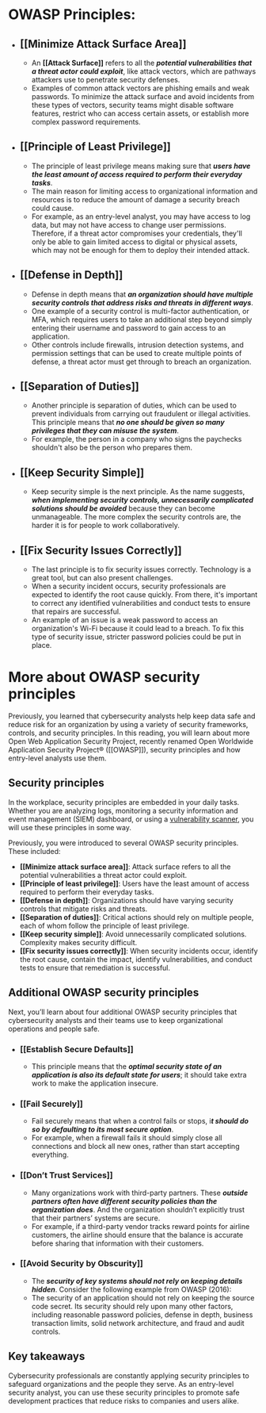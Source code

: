 # OWASP Principles:

- ## **[[Minimize Attack Surface Area]]**
	- An **[[Attack Surface]]** refers to all the ***potential vulnerabilities that a threat actor could exploit***, like attack vectors, which are pathways attackers use to penetrate security defenses. 
	- Examples of common attack vectors are phishing emails and weak passwords. To minimize the attack surface and avoid incidents from these types of vectors, security teams might disable software features, restrict who can access certain assets, or establish more complex password requirements. 
- ## **[[Principle of Least Privilege]]**
	- The principle of least privilege means making sure that ***users have the least amount of access required to perform their everyday tasks***. 
	- The main reason for limiting access to organizational information and resources is to reduce the amount of damage a security breach could cause. 
	- For example, as an entry-level analyst, you may have access to log data, but may not have access to change user permissions. Therefore, if a threat actor compromises your credentials, they'll only be able to gain limited access to digital or physical assets, which may not be enough for them to deploy their intended attack.  
- ## **[[Defense in Depth]]**
	- Defense in depth means that ***an organization should have multiple security controls that address risks and threats in different ways***. 
	- One example of a security control is multi-factor authentication, or MFA, which requires users to take an additional step beyond simply entering their username and password to gain access to an application. 
	- Other controls include firewalls, intrusion detection systems, and permission settings that can be used to create multiple points of defense, a threat actor must get through to breach an organization. 
- ## **[[Separation of Duties]]**
	- Another principle is separation of duties, which can be used to prevent individuals from carrying out fraudulent or illegal activities. This principle means that ***no one should be given so many privileges that they can misuse the system***. 
	- For example, the person in a company who signs the paychecks shouldn't also be the person who prepares them. 
- ## **[[Keep Security Simple]]**
	- Keep security simple is the next principle. As the name suggests, ***when implementing security controls, unnecessarily complicated solutions should be avoided*** because they can become unmanageable. The more complex the security controls are, the harder it is for people to work collaboratively. 
- ## **[[Fix Security Issues Correctly]]**
	- The last principle is to fix security issues correctly. Technology is a great tool, but can also present challenges. 
	- When a security incident occurs, security professionals are expected to identify the root cause quickly. From there, it's important to correct any identified vulnerabilities and conduct tests to ensure that repairs are successful. 
	- An example of an issue is a weak password to access an organization's Wi-Fi because it could lead to a breach. To fix this type of security issue, stricter password policies could be put in place.

# More about OWASP security principles

Previously, you learned that cybersecurity analysts help keep data safe and reduce risk for an organization by using a variety of security frameworks, controls, and security principles. In this reading, you will learn about more Open Web Application Security Project, recently renamed Open Worldwide Application Security Project® ([[OWASP]]), security principles and how entry-level analysts use them. 

## Security principles

In the workplace, security principles are embedded in your daily tasks. Whether you are analyzing logs, monitoring a security information and event management (SIEM) dashboard, or using a [vulnerability scanner](https://csrc.nist.gov/glossary/term/vulnerability_scanner), you will use these principles in some way. 

Previously, you were introduced to several OWASP security principles. These included:

- **[[Minimize attack surface area]]**: Attack surface refers to all the potential vulnerabilities a threat actor could exploit.
- **[[Principle of least privilege]]**: Users have the least amount of access required to perform their everyday tasks.
- **[[Defense in depth]]**: Organizations should have varying security controls that mitigate risks and threats.
- **[[Separation of duties]]**: Critical actions should rely on multiple people, each of whom follow the principle of least privilege. 
- **[[Keep security simple]]**: Avoid unnecessarily complicated solutions. Complexity makes security difficult. 
- **[[Fix security issues correctly]]**: When security incidents occur, identify the root cause, contain the impact, identify vulnerabilities, and conduct tests to ensure that remediation is successful.

## Additional OWASP security principles

Next, you’ll learn about four additional OWASP security principles that cybersecurity analysts and their teams use to keep organizational operations and people safe.

- ### **[[Establish Secure Defaults]]**
	- This principle means that the ***optimal security state of an application is also its default state for users***; it should take extra work to make the application insecure. 
- ### **[[Fail Securely]]**
	- Fail securely means that when a control fails or stops, i***t should do so by defaulting to its most secure option***. 
	- For example, when a firewall fails it should simply close all connections and block all new ones, rather than start accepting everything.
- ### **[[Don’t Trust Services]]**
	- Many organizations work with third-party partners. These ***outside partners often have different security policies than the organization does***. And the organization shouldn’t explicitly trust that their partners’ systems are secure. 
	- For example, if a third-party vendor tracks reward points for airline customers, the airline should ensure that the balance is accurate before sharing that information with their customers.
- ### **[[Avoid Security by Obscurity]]**
	- The ***security of key systems should not rely on keeping details hidden***. Consider the following example from OWASP (2016):
	- The security of an application should not rely on keeping the source code secret. Its security should rely upon many other factors, including reasonable password policies, defense in depth, business transaction limits, solid network architecture, and fraud and audit controls.

## Key takeaways

Cybersecurity professionals are constantly applying security principles to safeguard organizations and the people they serve. As an entry-level security analyst, you can use these security principles to promote safe development practices that reduce risks to companies and users alike.